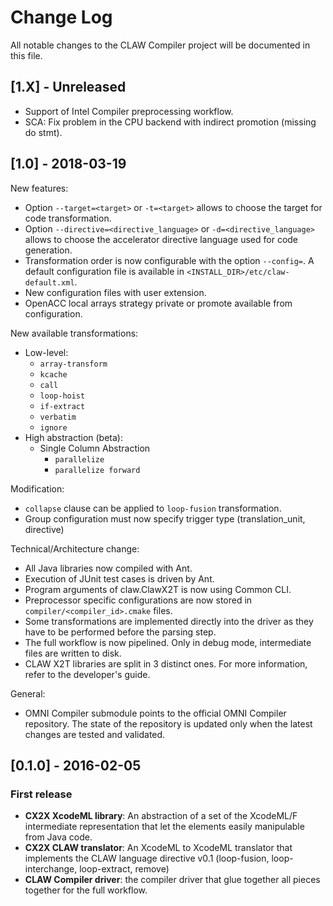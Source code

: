 # Change Log
All notable changes to the CLAW Compiler project will be documented in
this file.

## [1.X] - Unreleased
* Support of Intel Compiler preprocessing workflow.
* SCA: Fix problem in the CPU backend with indirect promotion (missing do stmt).

## [1.0] - 2018-03-19
New features:
* Option `--target=<target>` or `-t=<target>` allows to choose the target for
  code transformation.
* Option `--directive=<directive_language>` or `-d=<directive_language>` allows
  to choose the accelerator directive language used for code generation.
* Transformation order is now configurable with the option `--config=`. A
  default configuration file is available in
  `<INSTALL_DIR>/etc/claw-default.xml`.
* New configuration files with user extension.
* OpenACC local arrays strategy private or promote available from configuration.

New available transformations:
* Low-level:
  * `array-transform`
  * `kcache`
  * `call`
  * `loop-hoist`
  * `if-extract`
  * `verbatim`
  * `ignore`
* High abstraction (beta):
  * Single Column Abstraction
    * `parallelize`
    * `parallelize forward`

Modification:
* `collapse` clause can be applied to `loop-fusion` transformation.
* Group configuration must now specify trigger type (translation_unit, directive)

Technical/Architecture change:
* All Java libraries now compiled with Ant.
* Execution of JUnit test cases is driven by Ant.
* Program arguments of claw.ClawX2T is now using Common CLI.
* Preprocessor specific configurations are now stored in
  `compiler/<compiler_id>.cmake` files.
* Some transformations are implemented directly into the driver as they have to
  be performed before the parsing step.
* The full workflow is now pipelined. Only in debug mode, intermediate files are
  written to disk.
* CLAW X2T libraries are split in 3 distinct ones. For more information, refer
  to the developer's guide.

General:
* OMNI Compiler submodule points to the official OMNI Compiler repository.
  The state of the repository is updated only when the latest changes are tested
  and validated.

## [0.1.0] - 2016-02-05
### First release
- **CX2X XcodeML library**: An abstraction of a set of the XcodeML/F
intermediate representation that let the elements easily manipulable from Java
code.
- **CX2X CLAW translator**: An XcodeML to XcodeML translator that implements the
CLAW language directive v0.1 (loop-fusion, loop-interchange, loop-extract,
remove)
- **CLAW Compiler driver**: the compiler driver that glue together all
pieces together for the full workflow.
